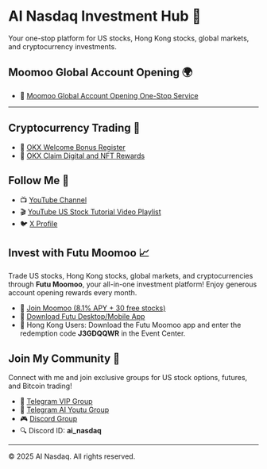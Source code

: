 # AI Nasdaq Investment Hub 🏦

Your one-stop platform for US stocks, Hong Kong stocks, global markets, and cryptocurrency investments.

## Moomoo Global Account Opening 🌍

- 🎉 [Moomoo Global Account Opening One-Stop Service](https://j.moomoo.com/00yLZM)

---

## Cryptocurrency Trading 💸

- 🌟 [OKX Welcome Bonus Register](https://ouyizh.net/join?shortCode=Q7tTR4&channelId=96111722)
- 🎁 [OKX Claim Digital and NFT Rewards](https://ouyizh.net/join?shortCode=Q7tTR4&channelId=96111722)

## Follow Me 📱

- 📺 [YouTube Channel](https://youtube.com/@ai_nasdaq)
- 🎬 [YouTube US Stock Tutorial Video Playlist](https://www.youtube.com/watch?v=joI6c7cCx_k&list=PL-YrR5UR53BykxWEIURLDvIEERT0upI4-)
- 🐦 [X Profile](https://x.com/hktrade2022)

## Invest with Futu Moomoo 📈

Trade US stocks, Hong Kong stocks, global markets, and cryptocurrencies through **Futu Moomoo**, your all-in-one investment platform! Enjoy generous account opening rewards every month.

- 🚀 [Join Moomoo (8.1% APY + 30 free stocks)](https://j.moomoo.com/00yLZM)
- 📲 [Download Futu Desktop/Mobile App](https://www.futunn.com/en)
- 🔑 Hong Kong Users: Download the Futu Moomoo app and enter the redemption code **J3GDQQWR** in the Event Center.

## Join My Community 🤝

Connect with me and join exclusive groups for US stock options, futures, and Bitcoin trading!

- 💬 [Telegram VIP Group](https://t.me/hktrade2024)
- 📢 [Telegram AI Youtu Group](https://t.me/ai_youtu)
- 🎮 [Discord Group](https://discord.gg/eRmz5GjCHy)
- 🔍 Discord ID: **ai_nasdaq**

---

© 2025 AI Nasdaq. All rights reserved.
